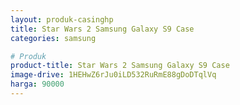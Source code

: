 ```yaml
---
layout: produk-casinghp
title: Star Wars 2 Samsung Galaxy S9 Case
categories: samsung

# Produk
product-title: Star Wars 2 Samsung Galaxy S9 Case
image-drive: 1HEHwZ6rJu0iLD532RuRmE88gDoDTqlVq
harga: 90000
---
```

